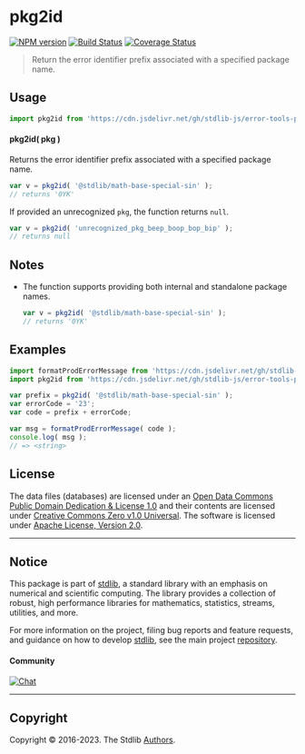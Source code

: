 <!--

@license Apache-2.0

Copyright (c) 2022 The Stdlib Authors.

Licensed under the Apache License, Version 2.0 (the "License");
you may not use this file except in compliance with the License.
You may obtain a copy of the License at

   http://www.apache.org/licenses/LICENSE-2.0

Unless required by applicable law or agreed to in writing, software
distributed under the License is distributed on an "AS IS" BASIS,
WITHOUT WARRANTIES OR CONDITIONS OF ANY KIND, either express or implied.
See the License for the specific language governing permissions and
limitations under the License.

-->

# pkg2id

[![NPM version][npm-image]][npm-url] [![Build Status][test-image]][test-url] [![Coverage Status][coverage-image]][coverage-url] <!-- [![dependencies][dependencies-image]][dependencies-url] -->

> Return the error identifier prefix associated with a specified package name.

<!-- Section to include introductory text. Make sure to keep an empty line after the intro `section` element and another before the `/section` close. -->

<section class="intro">

</section>

<!-- /.intro -->

<!-- Package usage documentation. -->



<section class="usage">

## Usage

```javascript
import pkg2id from 'https://cdn.jsdelivr.net/gh/stdlib-js/error-tools-pkg2id@deno/mod.js';
```

#### pkg2id( pkg )

Returns the error identifier prefix associated with a specified package name.

```javascript
var v = pkg2id( '@stdlib/math-base-special-sin' );
// returns '0YK'
```

If provided an unrecognized `pkg`, the function returns `null`.

```javascript
var v = pkg2id( 'unrecognized_pkg_beep_boop_bop_bip' );
// returns null
```

</section>

<!-- /.usage -->

<!-- Package usage notes. Make sure to keep an empty line after the `section` element and another before the `/section` close. -->

<section class="notes">

## Notes

-   The function supports providing both internal and standalone package names.

    ```javascript
    var v = pkg2id( '@stdlib/math-base-special-sin' );
    // returns '0YK'
    ```

</section>

<!-- /.notes -->

<!-- Package usage examples. -->

<section class="examples">

## Examples

<!-- TODO: better example -->

<!-- eslint no-undef: "error" -->

```javascript
import formatProdErrorMessage from 'https://cdn.jsdelivr.net/gh/stdlib-js/error-tools-fmtprodmsg@deno/mod.js';
import pkg2id from 'https://cdn.jsdelivr.net/gh/stdlib-js/error-tools-pkg2id@deno/mod.js';

var prefix = pkg2id( '@stdlib/math-base-special-sin' );
var errorCode = '23';
var code = prefix + errorCode;

var msg = formatProdErrorMessage( code );
console.log( msg );
// => <string>
```

</section>

<!-- /.examples -->

<!-- Section for describing a command-line interface. -->



<!-- Section to include cited references. If references are included, add a horizontal rule *before* the section. Make sure to keep an empty line after the `section` element and another before the `/section` close. -->

<section class="references">

</section>

<!-- /.references -->

<!-- <license> -->

## License

The data files (databases) are licensed under an [Open Data Commons Public Domain Dedication & License 1.0][pddl-1.0] and their contents are licensed under [Creative Commons Zero v1.0 Universal][cc0]. The software is licensed under [Apache License, Version 2.0][apache-license].

<!-- </license> -->

<!-- Section for related `stdlib` packages. Do not manually edit this section, as it is automatically populated. -->

<section class="related">

<!-- /.related -->

<!-- Section for all links. Make sure to keep an empty line after the `section` element and another before the `/section` close. -->


<section class="main-repo" >

* * *

## Notice

This package is part of [stdlib][stdlib], a standard library with an emphasis on numerical and scientific computing. The library provides a collection of robust, high performance libraries for mathematics, statistics, streams, utilities, and more.

For more information on the project, filing bug reports and feature requests, and guidance on how to develop [stdlib][stdlib], see the main project [repository][stdlib].

#### Community

[![Chat][chat-image]][chat-url]

---

## Copyright

Copyright &copy; 2016-2023. The Stdlib [Authors][stdlib-authors].

</section>

<!-- /.stdlib -->

<!-- Section for all links. Make sure to keep an empty line after the `section` element and another before the `/section` close. -->

<section class="links">

[npm-image]: http://img.shields.io/npm/v/@stdlib/error-tools-pkg2id.svg
[npm-url]: https://npmjs.org/package/@stdlib/error-tools-pkg2id

[test-image]: https://github.com/stdlib-js/error-tools-pkg2id/actions/workflows/test.yml/badge.svg?branch=v0.0.2
[test-url]: https://github.com/stdlib-js/error-tools-pkg2id/actions/workflows/test.yml?query=branch:v0.0.2

[coverage-image]: https://img.shields.io/codecov/c/github/stdlib-js/error-tools-pkg2id/main.svg
[coverage-url]: https://codecov.io/github/stdlib-js/error-tools-pkg2id?branch=main

<!--

[dependencies-image]: https://img.shields.io/david/stdlib-js/error-tools-pkg2id.svg
[dependencies-url]: https://david-dm.org/stdlib-js/error-tools-pkg2id/main

-->

[chat-image]: https://img.shields.io/gitter/room/stdlib-js/stdlib.svg
[chat-url]: https://app.gitter.im/#/room/#stdlib-js_stdlib:gitter.im

[stdlib]: https://github.com/stdlib-js/stdlib

[stdlib-authors]: https://github.com/stdlib-js/stdlib/graphs/contributors

[cli-section]: https://github.com/stdlib-js/error-tools-pkg2id#cli
[cli-url]: https://github.com/stdlib-js/error-tools-pkg2id/tree/cli
[@stdlib/error-tools-pkg2id]: https://github.com/stdlib-js/error-tools-pkg2id/tree/main

[umd]: https://github.com/umdjs/umd
[es-module]: https://developer.mozilla.org/en-US/docs/Web/JavaScript/Guide/Modules

[deno-url]: https://github.com/stdlib-js/error-tools-pkg2id/tree/deno
[umd-url]: https://github.com/stdlib-js/error-tools-pkg2id/tree/umd
[esm-url]: https://github.com/stdlib-js/error-tools-pkg2id/tree/esm
[branches-url]: https://github.com/stdlib-js/error-tools-pkg2id/blob/main/branches.md

[pddl-1.0]: http://opendatacommons.org/licenses/pddl/1.0/

[cc0]: https://creativecommons.org/publicdomain/zero/1.0

[apache-license]: https://www.apache.org/licenses/LICENSE-2.0

<!-- <related-links> -->

<!-- </related-links> -->

</section>

<!-- /.links -->
